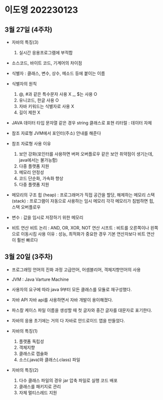 # 이도영 202230123

## 3월 27일 (4주차)
* 자바의 특징(3)
  1. 실시간 응용프로그램에 부적합

* 소스코드, 바이트 코드, 기계어의 차이점

* 식별자 : 클래스, 변수, 상수, 메소드 등에 붙이는 이름
* 식별자의 원칙
  1. @, #과 같은 특수문자 사용 X _, $는 사용 O
  2. 유니코드, 한글 사용 O
  3. 자바 키워드는 식별자로 사용 X
  4. 길이 제한 X

* JAVA 데이터 타입
  문자열 같은 경우 string 클래스로 표현
  리터럴 : 데이터 자체

* 참조 자료형
  JVM에서 포인터(주소) 안내를 해준다

* 참조 자료형 사용 이유
  1. 보안 강화(포인터를 사용하면 버퍼 오버플로우 같은 보안 취약점이 생기는데, java에서는 불가능함)
  2. 다중 플랫폼 지원
  3. 메모리 안정성
  4. 코드 단순화, 가속화 향상
  5. 다중 플랫폼 지원

* 메모리의 구조
  힙 (heap) : 프로그래머가 직접 공간을 할당, 해제하는 메모리
  스택 (stack) : 프로그램이 자동으로 사용하는 임시 메모리 
  각각 메모리가 침범하면 힙, 스택 오버플로우

* 변수 : 값을 임시로 저장하기 위한 메모리

* 비트 연산
  비트 논리 : AND, OR, XOR, NOT 연산
  시프트 : 비트를 오른쪽이나 왼쪽으로 이동시킴
  사용 이유 : 성능, 최적화가 중요한 경우 기본 연산자보다 비트 연산이 훨씬 빠르다
  

## 3월 20일 (3주차)
* 프로그래밍 언어의 진화 과정
  고급언어, 어셈블리어, 객체지향언어의 사용

* JVM : Java Varture Machine
  
* 사용자의 요구에 따라 java 9부터 모든 클래스를 모듈로 재구성했다.

* 자바 API
  자바 api를 사용하면서 자바 개발이 용이해졌다.

* 파스칼 케이스
  파일 이름을 생성할 때 첫 글자와 중간 글자를 대문자로 표기한다.

* 자바의 응용
  초기에는 거의 다 자바로 안드로이드 앱을 만들었다.

* 자바의 특징(1)
  1. 플랫폼 독립성
  2. 객체지향
  3. 클래스로 캡슐화
  4. 소스(.java)와 클래스(.class) 파일

* 자바의 특징(2)
  1. 다수 클래스 파일의 경우 jar 압축 파일로 실행 코드 배포
  2. 클래스를 패키지로 관리
  3. 자체 멀티스레드 지원
